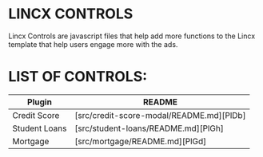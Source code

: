 # LINCX CONTROLS


Lincx Controls are javascript files that help add more functions to the Lincx template that help users engage more with the ads.

# LIST OF CONTROLS:

| Plugin | README |
| ------ | ------ |
| Credit Score | [src/credit-score-modal/README.md][PlDb] |
| Student Loans | [src/student-loans/README.md][PlGh] |
| Mortgage | [src/mortgage/README.md][PlGd] |